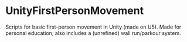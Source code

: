 # UnityFirstPersonMovement

Scripts for basic first-person movement in Unity (made on U5). Made for personal education; also includes a (unrefined) wall run/parkour system.
